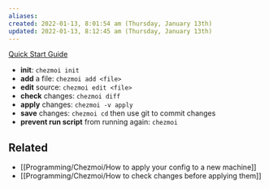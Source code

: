 ```yaml
---
aliases: 
created: 2022-01-13, 8:01:54 am (Thursday, January 13th)
updated: 2022-01-13, 8:12:45 am (Thursday, January 13th)
---
```


[Quick Start Guide](https://www.chezmoi.io/docs/quick-start/)

- **init**: `chezmoi init`
- **add** a file: `chezmoi add <file>`
- **edit** source: `chezmoi edit <file>`
- **check** changes: `chezmoi diff`
- **apply** changes: `chezmoi -v apply`
- **save** changes: `chezmoi cd` then use git to commit changes
- **prevent run script** from running again: `chezmoi `

## Related
- [[Programming/Chezmoi/How to apply your config to a new machine]]
- [[Programming/Chezmoi/How to check changes before applying them]]